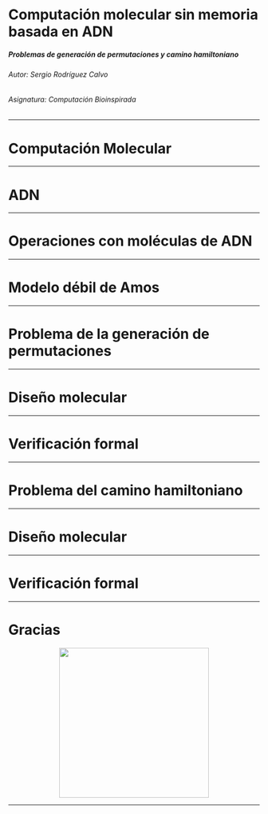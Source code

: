 Computación molecular sin memoria basada en ADN
===

#####  Problemas de generación de permutaciones y camino hamiltoniano

###### Autor: Sergio Rodríguez Calvo 
###### Asignatura: Computación Bioinspirada 

---

# Computación Molecular

---

# ADN

___

# Operaciones con moléculas de ADN

---

# Modelo débil de Amos

---

# Problema de la generación de permutaciones

---

# Diseño molecular

---

# Verificación formal

---

# Problema del camino hamiltoniano

---

# Diseño molecular

---

# Verificación formal

---

# Gracias

<div style="text-align:center"><img width="300" height="300" src="http://ahoragetafe.es/wp-content/uploads/2016/11/descarga-1.jpg" /></div>

---